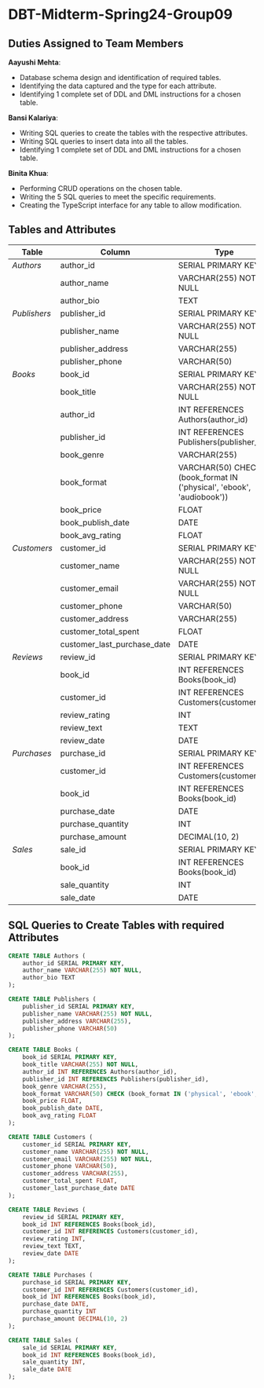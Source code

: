 # DBT-Midterm-Spring24-Group09

## Duties Assigned to Team Members

**Aayushi Mehta**:
- Database schema design and identification of required tables.
- Identifying the data captured and the type for each attribute.
- Identifying 1 complete set of DDL and DML instructions for a chosen table.

**Bansi Kalariya**:
- Writing SQL queries to create the tables with the respective attributes.
- Writing SQL queries to insert data into all the tables.
- Identifying 1 complete set of DDL and DML instructions for a chosen table.

**Binita Khua**:
- Performing CRUD operations on the chosen table.
- Writing the 5 SQL queries to meet the specific requirements.
- Creating the TypeScript interface for any table to allow modification.

## Tables and Attributes

| Table      | Column                      | Type                                                           |
|------------|-----------------------------|----------------------------------------------------------------|
| *Authors*    | author_id                  | SERIAL PRIMARY KEY                                               |
|            | author_name                | VARCHAR(255) NOT NULL                                            |
|            | author_bio                 | TEXT                                                             |
| *Publishers* | publisher_id              | SERIAL PRIMARY KEY                                               |
|            | publisher_name            | VARCHAR(255) NOT NULL                                            |
|            | publisher_address         | VARCHAR(255)                                                     |
|            | publisher_phone           | VARCHAR(50)                                                      |
| *Books*      | book_id                    | SERIAL PRIMARY KEY                                               |
|            | book_title                 | VARCHAR(255) NOT NULL                                            |
|            | author_id                  | INT REFERENCES Authors(author_id)                                 |
|            | publisher_id               | INT REFERENCES Publishers(publisher_id)                          |
|            | book_genre                 | VARCHAR(255)                                                     |
|            | book_format                | VARCHAR(50) CHECK (book_format IN ('physical', 'ebook', 'audiobook')) |
|            | book_price                 | FLOAT                                                            |
|            | book_publish_date          | DATE                                                             |
|            | book_avg_rating            | FLOAT                                                            |
| *Customers*  | customer_id                | SERIAL PRIMARY KEY                                               |
|            | customer_name              | VARCHAR(255) NOT NULL                                            |
|            | customer_email             | VARCHAR(255) NOT NULL                                            |
|            | customer_phone             | VARCHAR(50)                                                      |
|            | customer_address           | VARCHAR(255)                                                     |
|            | customer_total_spent       | FLOAT                                                            |
|            | customer_last_purchase_date| DATE                                                             |
| *Reviews*    | review_id                  | SERIAL PRIMARY KEY                                               |
|            | book_id                    | INT REFERENCES Books(book_id)                                     |
|            | customer_id                | INT REFERENCES Customers(customer_id)                             |
|            | review_rating              | INT                                                              |
|            | review_text                | TEXT                                                             |
|            | review_date                | DATE                                                             |
| *Purchases*  | purchase_id                | SERIAL PRIMARY KEY                                               |
|            | customer_id                | INT REFERENCES Customers(customer_id)                             |
|            | book_id                    | INT REFERENCES Books(book_id)                                     |
|            | purchase_date              | DATE                                                             |
|            | purchase_quantity          | INT                                                              |
|            | purchase_amount            | DECIMAL(10, 2)                                                   |
| *Sales*      | sale_id                    | SERIAL PRIMARY KEY                                               |
|            | book_id                    | INT REFERENCES Books(book_id)                                     |
|            | sale_quantity              | INT                                                              |
|            | sale_date                  | DATE                                                             |

## SQL Queries to Create Tables with required Attributes

```sql
CREATE TABLE Authors (
    author_id SERIAL PRIMARY KEY,
    author_name VARCHAR(255) NOT NULL,
    author_bio TEXT
);

CREATE TABLE Publishers (
    publisher_id SERIAL PRIMARY KEY,
    publisher_name VARCHAR(255) NOT NULL,
    publisher_address VARCHAR(255),
    publisher_phone VARCHAR(50)
);

CREATE TABLE Books (
    book_id SERIAL PRIMARY KEY,
    book_title VARCHAR(255) NOT NULL,
    author_id INT REFERENCES Authors(author_id),
    publisher_id INT REFERENCES Publishers(publisher_id),
    book_genre VARCHAR(255),
    book_format VARCHAR(50) CHECK (book_format IN ('physical', 'ebook', 'audiobook')),
    book_price FLOAT,
    book_publish_date DATE,
    book_avg_rating FLOAT
);

CREATE TABLE Customers (
    customer_id SERIAL PRIMARY KEY,
    customer_name VARCHAR(255) NOT NULL,
    customer_email VARCHAR(255) NOT NULL,
    customer_phone VARCHAR(50),
    customer_address VARCHAR(255),
    customer_total_spent FLOAT,
    customer_last_purchase_date DATE
);

CREATE TABLE Reviews (
    review_id SERIAL PRIMARY KEY,
    book_id INT REFERENCES Books(book_id),
    customer_id INT REFERENCES Customers(customer_id),
    review_rating INT,
    review_text TEXT,
    review_date DATE
);

CREATE TABLE Purchases (
    purchase_id SERIAL PRIMARY KEY,
    customer_id INT REFERENCES Customers(customer_id),
    book_id INT REFERENCES Books(book_id),
    purchase_date DATE,
    purchase_quantity INT
    purchase_amount DECIMAL(10, 2)
);

CREATE TABLE Sales (
    sale_id SERIAL PRIMARY KEY,
    book_id INT REFERENCES Books(book_id),
    sale_quantity INT,
    sale_date DATE
);

